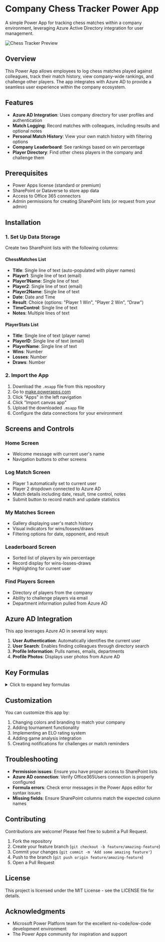 # Company Chess Tracker Power App

A simple Power App for tracking chess matches within a company environment, leveraging Azure Active Directory integration for user management.

![Chess Tracker Preview](images/chess-tracker-preview.png)

## Overview

This Power App allows employees to log chess matches played against colleagues, track their match history, view company-wide rankings, and challenge other players. The app integrates with Azure AD to provide a seamless user experience within the company ecosystem.

## Features

- **Azure AD Integration**: Uses company directory for user profiles and authentication
- **Match Logging**: Record matches with colleagues, including results and optional notes
- **Personal Match History**: View your own match history with filtering options
- **Company Leaderboard**: See rankings based on win percentage
- **Player Directory**: Find other chess players in the company and challenge them

## Prerequisites

- Power Apps license (standard or premium)
- SharePoint or Dataverse to store app data
- Access to Office 365 connectors
- Admin permissions for creating SharePoint lists (or request from your admin)

## Installation

### 1. Set Up Data Storage

Create two SharePoint lists with the following columns:

#### ChessMatches List
- **Title**: Single line of text (auto-populated with player names)
- **Player1**: Single line of text (email)
- **Player1Name**: Single line of text
- **Player2**: Single line of text (email)
- **Player2Name**: Single line of text
- **Date**: Date and Time
- **Result**: Choice (options: "Player 1 Win", "Player 2 Win", "Draw")
- **TimeControl**: Single line of text
- **Notes**: Multiple lines of text

#### PlayerStats List
- **Title**: Single line of text (player name)
- **PlayerID**: Single line of text (email)
- **PlayerName**: Single line of text
- **Wins**: Number
- **Losses**: Number
- **Draws**: Number

### 2. Import the App

1. Download the `.msapp` file from this repository
2. Go to [make.powerapps.com](https://make.powerapps.com)
3. Click "Apps" in the left navigation
4. Click "Import canvas app"
5. Upload the downloaded `.msapp` file
6. Configure the data connections for your environment

## Screens and Controls

### Home Screen
- Welcome message with current user's name
- Navigation buttons to other screens

### Log Match Screen
- Player 1 automatically set to current user
- Player 2 dropdown connected to Azure AD
- Match details including date, result, time control, notes
- Submit button to record match and update statistics

### My Matches Screen
- Gallery displaying user's match history
- Visual indicators for wins/losses/draws
- Filtering options for date, opponent, and result

### Leaderboard Screen
- Sorted list of players by win percentage
- Record display for wins-losses-draws
- Highlighting for current user

### Find Players Screen
- Directory of players from the company
- Ability to challenge players via email
- Department information pulled from Azure AD

## Azure AD Integration

This app leverages Azure AD in several key ways:

1. **User Authentication**: Automatically identifies the current user
2. **User Search**: Enables finding colleagues through directory search
3. **Profile Information**: Pulls names, emails, departments
4. **Profile Photos**: Displays user photos from Azure AD

## Key Formulas

<details>
<summary>Click to expand key formulas</summary>

### Current User Identification
```
User().Email
User().FullName
```

### Azure AD User Search
```
Office365Users.SearchUser({searchTerm: txtSearchPlayers.Text, top: 15})
```

### Match Submission Logic
```
Patch(
    'ChessMatches',
    Defaults('ChessMatches'),
    {
        Title: Concatenate(User().FullName, " vs ", ddPlayer2.Selected.DisplayName),
        Player1: User().Email,
        Player1Name: User().FullName,
        Player2: ddPlayer2.Selected.Mail,
        Player2Name: ddPlayer2.Selected.DisplayName,
        Date: dtpMatchDate.SelectedDate,
        Result: ddResult.Selected.Value,
        TimeControl: txtTimeControl.Text,
        Notes: txtNotes.Text
    }
)
```

### Player Stats Update Logic
```
With(
    {playerRecord: LookUp('PlayerStats', PlayerID = playerEmail)},
    If(
        IsEmpty(playerRecord),
        // If player doesn't exist, create new record
        Patch(
            'PlayerStats',
            Defaults('PlayerStats'),
            {
                Title: playerName,
                PlayerID: playerEmail,
                PlayerName: playerName,
                Wins: If(isWin, 1, 0),
                Losses: If(isLoss, 1, 0),
                Draws: If(isDraw, 1, 0)
            }
        ),
        // If player exists, update stats
        Patch(
            'PlayerStats',
            playerRecord,
            {
                Wins: playerRecord.Wins + If(isWin, 1, 0),
                Losses: playerRecord.Losses + If(isLoss, 1, 0),
                Draws: playerRecord.Draws + If(isDraw, 1, 0)
            }
        )
    )
)
```

### Filtering Matches
```
Filter(
    'ChessMatches',
    Player1 = User().Email || Player2 = User().Email
)
```

### Leaderboard Calculation
```
Sort(
    AddColumns(
        'PlayerStats',
        "TotalGames", Wins + Losses + Draws,
        "WinPercentage", If(Wins + Losses + Draws > 0, Round(Wins / (Wins + Losses + Draws) * 100, 1), 0)
    ),
    WinPercentage, Descending
)
```
</details>

## Customization

You can customize this app by:

1. Changing colors and branding to match your company
2. Adding tournament functionality
3. Implementing an ELO rating system
4. Adding game analysis integration
5. Creating notifications for challenges or match reminders

## Troubleshooting

- **Permission issues**: Ensure you have proper access to SharePoint lists
- **Azure AD connection**: Verify Office365Users connection is properly configured
- **Formula errors**: Check error messages in the Power Apps editor for syntax issues
- **Missing fields**: Ensure SharePoint columns match the expected column names

## Contributing

Contributions are welcome! Please feel free to submit a Pull Request.

1. Fork the repository
2. Create your feature branch (`git checkout -b feature/amazing-feature`)
3. Commit your changes (`git commit -m 'Add some amazing feature'`)
4. Push to the branch (`git push origin feature/amazing-feature`)
5. Open a Pull Request

## License

This project is licensed under the MIT License - see the LICENSE file for details.

## Acknowledgments

- Microsoft Power Platform team for the excellent no-code/low-code development environment
- The Power Apps community for inspiration and support
